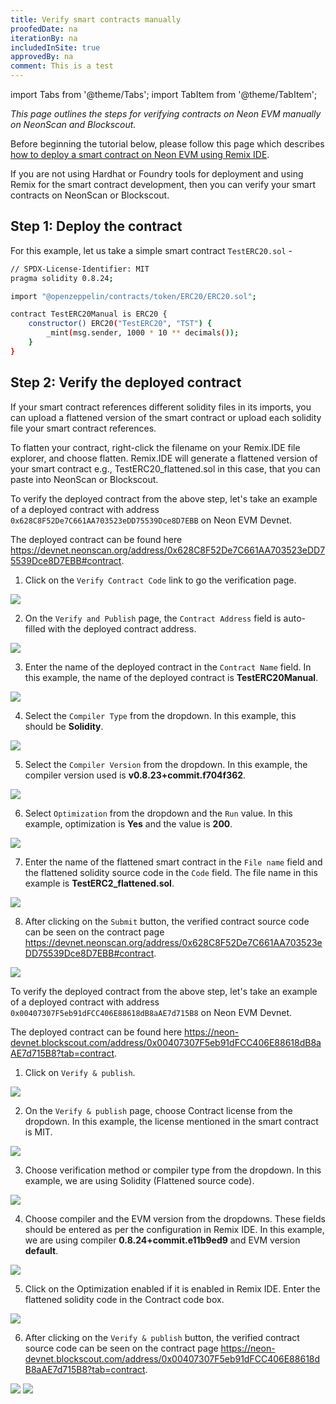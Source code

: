 ```yaml
---
title: Verify smart contracts manually
proofedDate: na
iterationBy: na
includedInSite: true
approvedBy: na
comment: This is a test
---
```


import Tabs from '@theme/Tabs';
import TabItem from '@theme/TabItem';

_This page outlines the steps for verifying contracts on Neon EVM manually on NeonScan and Blockscout._

Before beginning the tutorial below, please follow this page which describes [how to deploy a smart contract on Neon EVM using Remix IDE](https://docs.neonevm.org/docs/developing/deploy_facilities/using_remix).

If you are not using Hardhat or Foundry tools for deployment and using Remix for the smart contract development, then you can verify your smart contracts on NeonScan or Blockscout.

## Step 1: Deploy the contract

For this example, let us take a simple smart contract `TestERC20.sol` -

```sh
// SPDX-License-Identifier: MIT
pragma solidity 0.8.24;

import "@openzeppelin/contracts/token/ERC20/ERC20.sol";

contract TestERC20Manual is ERC20 {
    constructor() ERC20("TestERC20", "TST") {
        _mint(msg.sender, 1000 * 10 ** decimals());
    }
}
```

## Step 2: Verify the deployed contract

If your smart contract references different solidity files in its imports, you can upload a flattened version of the smart contract or upload each solidity file your smart contract references.

To flatten your contract, right-click the filename on your Remix.IDE file explorer, and choose flatten. Remix.IDE will generate a flattened version of your smart contract e.g., TestERC20_flattened.sol in this case, that you can paste into NeonScan or Blockscout.

<Tabs>
<TabItem value="NeonScan" label="NeonScan">

To verify the deployed contract from the above step, let's take an example of a deployed contract with address `0x628C8F52De7C661AA703523eDD75539Dce8D7EBB` on Neon EVM Devnet.

The deployed contract can be found here https://devnet.neonscan.org/address/0x628C8F52De7C661AA703523eDD75539Dce8D7EBB#contract.

1. Click on the `Verify Contract Code` link to go the verification page.

<div className='neon-img-width-600' style={{textAlign: 'center'}}>

![](img/neonscan-1.png)

</div>

2. On the `Verify and Publish` page, the `Contract Address` field is auto-filled with the deployed contract address.

<div className='neon-img-width-600' style={{textAlign: 'center'}}>

![](img/neonscan-2.png)

</div>

3. Enter the name of the deployed contract in the `Contract Name` field. In this example, the name of the deployed contract is **TestERC20Manual**.

<div className='neon-img-width-600' style={{textAlign: 'center'}}>

![](img/neonscan-3.png)

</div>

4. Select the `Compiler Type` from the dropdown. In this example, this should be **Solidity**.

<div className='neon-img-width-600' style={{textAlign: 'center'}}>

![](img/neonscan-4.png)

</div>

5. Select the `Compiler Version` from the dropdown. In this example, the compiler version used is **v0.8.23+commit.f704f362**.

<div className='neon-img-width-600' style={{textAlign: 'center'}}>

![](img/neonscan-5.png)

</div>

6. Select `Optimization` from the dropdown and the `Run` value. In this example, optimization is **Yes** and the value is **200**.

<div className='neon-img-width-600' style={{textAlign: 'center'}}>

![](img/neonscan-6.png)

</div>

7. Enter the name of the flattened smart contract in the `File name` field and the flattened solidity source code in the `Code` field. The file name in this example is **TestERC2_flattened.sol**.

<div className='neon-img-width-600' style={{textAlign: 'center'}}>

![](img/neonscan-7.png)

</div>

8. After clicking on the `Submit` button, the verified contract source code can be seen on the contract page https://devnet.neonscan.org/address/0x628C8F52De7C661AA703523eDD75539Dce8D7EBB#contract.

<div className='neon-img-width-600' style={{textAlign: 'center'}}>

![](img/neonscan-8.png)

</div>

</TabItem>

<TabItem value="Blockscout" label="Blockscout">

To verify the deployed contract from the above step, let's take an example of a deployed contract with address `0x00407307F5eb91dFCC406E88618dB8aAE7d715B8` on Neon EVM Devnet.

The deployed contract can be found here https://neon-devnet.blockscout.com/address/0x00407307F5eb91dFCC406E88618dB8aAE7d715B8?tab=contract.

1. Click on `Verify & publish`.

<div className='neon-img-width-600' style={{textAlign: 'center'}}>

![](img/blockscout-1.png)

</div>

2. On the `Verify & publish` page, choose Contract license from the dropdown. In this example, the license mentioned in the smart contract is MIT.

<div className='neon-img-width-600' style={{textAlign: 'center'}}>

![](img/blockscout-2.png)

</div>

3. Choose verification method or compiler type from the dropdown. In this example, we are using Solidity (Flattened source code).

<div className='neon-img-width-600' style={{textAlign: 'center'}}>

![](img/blockscout-3.png)

</div>

4. Choose compiler and the EVM version from the dropdowns. These fields should be entered as per the configuration in Remix IDE. In this example, we are using compiler **0.8.24+commit.e11b9ed9** and EVM version **default**.

<div className='neon-img-width-600' style={{textAlign: 'center'}}>

![](img/blockscout-4.png)

</div>

5. Click on the Optimization enabled if it is enabled in Remix IDE. Enter the flattened solidity code in the Contract code box.

<div className='neon-img-width-600' style={{textAlign: 'center'}}>

![](img/blockscout-5.png)

</div>

6. After clicking on the `Verify & publish` button, the verified contract source code can be seen on the contract page https://neon-devnet.blockscout.com/address/0x00407307F5eb91dFCC406E88618dB8aAE7d715B8?tab=contract.

<div className='neon-img-width-600' style={{textAlign: 'center'}}>

![](img/blockscout-6.png)
![](img/blockscout-7.png)

</div>

</TabItem>
</Tabs>
